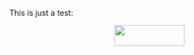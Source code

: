 This is just a test: 

<p align="center"><img src="/tmp/88a4cc80c3e583768313e75f319f65a513529cdc/example/tex/b953e53bde1072b6eca11994c69ae5d8.svg?invert_in_darkmode&sanitize=true" align=middle width=126.93073965pt height=36.7526973pt/></p>